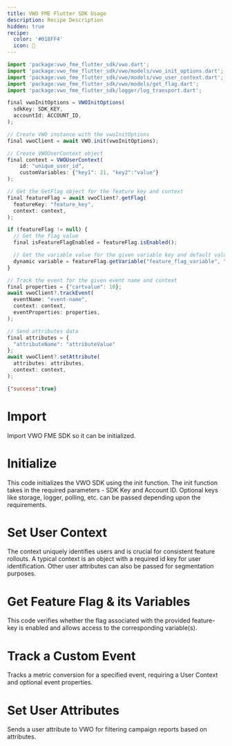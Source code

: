 ```yaml
---
title: VWO FME Flutter SDK Usage
description: Recipe Description
hidden: true
recipe:
  color: '#018FF4'
  icon: 🦉
---
```

```javascript Dart
import 'package:vwo_fme_flutter_sdk/vwo.dart';
import 'package:vwo_fme_flutter_sdk/vwo/models/vwo_init_options.dart';
import 'package:vwo_fme_flutter_sdk/vwo/models/vwo_user_context.dart';
import 'package:vwo_fme_flutter_sdk/vwo/models/get_flag.dart';
import 'package:vwo_fme_flutter_sdk/logger/log_transport.dart';

final vwoInitOptions = VWOInitOptions(
  sdkKey: SDK_KEY,
  accountId: ACCOUNT_ID,
);

// Create VWO instance with the vwoInitOptions
final vwoClient = await VWO.init(vwoInitOptions);

// Create VWOUserContext object
final context = VWOUserContext(
    id: "unique_user_id",
    customVariables: {"key1": 21, "key2":"value"}
);

// Get the GetFlag object for the feature key and context
final featureFlag = await vwoClient?.getFlag(
  featureKey: "feature_key",
  context: context,
);

if (featureFlag != null) {
  // Get the flag value
  final isFeatureFlagEnabled = featureFlag.isEnabled();

  // Get the variable value for the given variable key and default value
  dynamic variable = featureFlag.getVariable("feature_flag_variable", "default-value");
}

// Track the event for the given event name and context
final properties = {"cartvalue": 10};
await vwoClient?.trackEvent(
  eventName: "event-name",
  context: context,
  eventProperties: properties,
);

// Send attributes data
final attributes = {
  "attributeName": "attributeValue"
};
await vwoClient?.setAttribute(
  attributes: attributes,
  context: context,
);
```

```json Response Example
{"success":true}
```

# Import

<!-- javascript@1-5 -->

Import VWO FME SDK so it can be initialized.

# Initialize

<!-- javascript@7-13 -->

This code initializes the VWO SDK using the init function. The init function takes in the required parameters - SDK Key and Account ID. Optional keys like storage, logger, polling, etc. can be passed depending upon the requirements.

# Set User Context

<!-- javascript@15-19 -->

The context uniquely identifies users and is crucial for consistent feature rollouts. A typical context is an object with a required id key for user identification. Other user attributes can also be passed for segmentation purposes.

# Get Feature Flag & its Variables

<!-- javascript@21-25 -->

This code verifies whether the flag associated with the provided feature-key is enabled and allows access to the corresponding variable(s).

# Track a Custom Event

<!-- javascript@35-41 -->

Tracks a metric conversion for a specified event, requiring a User Context and optional event properties.

# Set User Attributes

<!-- javascript@43-50 -->

Sends a user attribute to VWO for filtering campaign reports based on attributes.